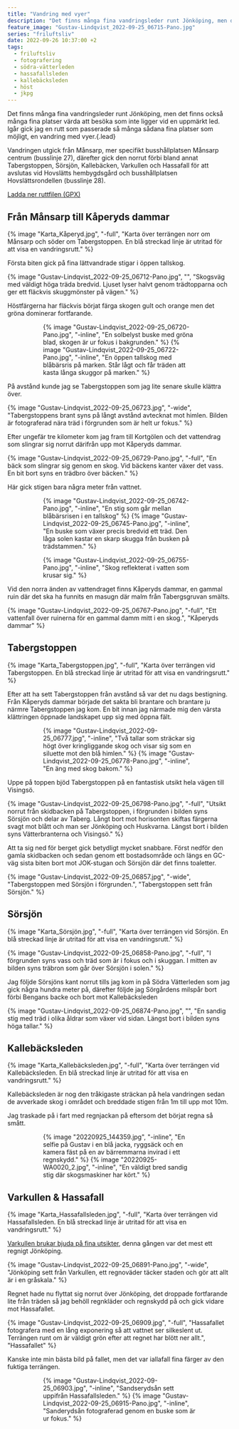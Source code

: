 ```yaml
---
title: "Vandring med vyer"
description: "Det finns många fina vandringsleder runt Jönköping, men det finns också många fina platser värda att besöka som inte ligger vid en uppmärkt led. Igår gick jag en rutt som passerade så många sådana fina platser som möjligt, en vandring med vyer."
feature_image: "Gustav-Lindqvist_2022-09-25_06715-Pano.jpg"
series: "friluftsliv"
date: 2022-09-26 10:37:00 +2
tags:
  - friluftsliv
  - fotografering
  - södra-vätterleden
  - hassafallsleden
  - kallebäcksleden
  - höst
  - jkpg
---
```


Det finns många fina vandringsleder runt Jönköping, men det finns också många fina platser värda att besöka som inte ligger vid en uppmärkt led. Igår gick jag en rutt som passerade så många sådana fina platser som möjligt, en vandring med vyer.{.lead}

Vandringen utgick från Månsarp, mer specifikt busshållplatsen Månsarp centrum (busslinje 27), därefter gick den norrut förbi bland annat Tabergstoppen, Sörsjön, Kallebäcken, Varkullen och Hassafall för att avslutas vid Hovslätts hembygdsgård och busshållplatsen Hovslättsrondellen (busslinje 28).

<a id="ladda-ner-ruttfilen" href="Månsarp→Kåperyd→Taberg→Varkullen→Hassafall.gpx" class="Button" download>Ladda ner ruttfilen (GPX)</a>

## Från Månsarp till Kåperyds dammar

{% image "Karta_Kåperyd.jpg", "-full", "Karta över terrängen norr om Månsarp och söder om Tabergstoppen. En blå streckad linje är utritad för att visa en vandringsrutt." %}

Första biten gick på fina lättvandrade stigar i öppen tallskog.

{% image "Gustav-Lindqvist_2022-09-25_06712-Pano.jpg", "", "Skogsväg med väldigt höga träda bredvid. Ljuset lyser halvt genom trädtopparna och ger ett fläckvis skuggmönster på vägen." %}

Höstfärgerna har fläckvis börjat färga skogen gult och orange men det gröna dominerar fortfarande.

<figure class="gallery -wide">
    <figure class="gallery-row">
        {% image "Gustav-Lindqvist_2022-09-25_06720-Pano.jpg", "-inline", "En solbelyst buske med gröna blad, skogen är ur fokus i bakgrunden." %}
        {% image "Gustav-Lindqvist_2022-09-25_06722-Pano.jpg", "-inline", "En öppen tallskog med blåbärsris på marken. Står lågt och får träden att kasta långa skuggor på marken." %}
    </figure>
</figure>

På avstånd kunde jag se Tabergstoppen som jag lite senare skulle klättra över.

{% image "Gustav-Lindqvist_2022-09-25_06723.jpg", "-wide", "Tabergstoppens brant syns på långt avstånd avtecknat mot himlen. Bilden är fotograferad nära träd i förgrunden som är helt ur fokus." %}

Efter ungefär tre kilometer kom jag fram till Kortgölen och det vattendrag som slingrar sig norrut därifrån upp mot Kåperyds dammar.

{% image "Gustav-Lindqvist_2022-09-25_06729-Pano.jpg", "-full", "En bäck som slingrar sig genom en skog. Vid bäckens kanter växer det vass. En bit bort syns en trädbro över bäcken." %}

Här gick stigen bara några meter från vattnet.

<figure class="gallery -wide">
    <figure class="gallery-row">
        {% image "Gustav-Lindqvist_2022-09-25_06742-Pano.jpg", "-inline", "En stig som går mellan blåbärsrisen i en tallskog" %}
        {% image "Gustav-Lindqvist_2022-09-25_06745-Pano.jpg", "-inline", "En buske som växer precis bredvid ett träd. Den låga solen kastar en skarp skugga från busken på trädstammen." %}
    </figure>
    <figure class="gallery-row">
        {% image "Gustav-Lindqvist_2022-09-25_06755-Pano.jpg", "-inline", "Skog reflekterat i vatten som krusar sig." %}
    </figure>
</figure>

Vid den norra änden av vattendraget finns Kåperyds dammar, en gammal ruin där det ska ha funnits en masugn där malm från Tabergsgruvan smälts.

{% image "Gustav-Lindqvist_2022-09-25_06767-Pano.jpg", "-full", "Ett vattenfall över ruinerna för en gammal damm mitt i en skog.", "Kåperyds dammar" %}

## Tabergstoppen

{% image "Karta_Tabergstoppen.jpg", "-full", "Karta över terrängen vid Tabergstoppen. En blå streckad linje är utritad för att visa en vandringsrutt." %}

Efter att ha sett Tabergstoppen från avstånd så var det nu dags bestigning. Från Kåperyds dammar började det sakta bli brantare och brantare ju närmre Tabergstoppen jag kom. En bit innan jag närmade mig den värsta klättringen öppnade landskapet upp sig med öppna fält.

<figure class="gallery -wide">
    <figure class="gallery-row">
        {% image "Gustav-Lindqvist_2022-09-25_06777.jpg", "-inline", "Två tallar som sträckar sig högt över kringliggande skog och visar sig som en siluette mot den blå himlen." %}
        {% image "Gustav-Lindqvist_2022-09-25_06778-Pano.jpg", "-inline", "En äng med skog bakom." %}
    </figure>
</figure>

Uppe på toppen bjöd Tabergstoppen på en fantastisk utsikt hela vägen till Visingsö.

{% image "Gustav-Lindqvist_2022-09-25_06798-Pano.jpg", "-full", "Utsikt norrut från skidbacken på Tabergstoppen, i förgrunden i bilden syns Sörsjön och delar av Taberg. Långt bort mot horisonten skiftas färgerna svagt mot blått och man ser Jönköping och Huskvarna. Längst bort i bilden syns Vätterbranterna och Visingsö." %}

Att ta sig ned för berget gick betydligt mycket snabbare. Först nedför den gamla skidbacken och sedan genom ett bostadsområde och längs en GC-väg sista biten bort mot JOK-stugan och Sörsjön där det finns toaletter.

{% image "Gustav-Lindqvist_2022-09-25_06857.jpg", "-wide", "Tabergstoppen med Sörsjön i förgrunden.", "Tabergstoppen sett från Sörsjön." %}

## Sörsjön

{% image "Karta_Sörsjön.jpg", "-full", "Karta över terrängen vid Sörsjön. En blå streckad linje är utritad för att visa en vandringsrutt." %}

{% image "Gustav-Lindqvist_2022-09-25_06858-Pano.jpg", "-full", "I förgrunden syns vass och träd som är i fokus och i skuggan. I mitten av bilden syns träbron som går över Sörsjön i solen." %}

Jag följde Sörsjöns kant norrut tills jag kom in på Södra Vätterleden som jag gick några hundra meter på, därefter följde jag Sörgårdens milspår bort förbi Bengans backe och bort mot Kallebäcksleden

{% image "Gustav-Lindqvist_2022-09-25_06874-Pano.jpg", "", "En sandig stig med träd i olika åldrar som växer vid sidan. Längst bort i bilden syns höga tallar." %}

## Kallebäcksleden

{% image "Karta_Kallebäcksleden.jpg", "-full", "Karta över terrängen vid Kallebäcksleden. En blå streckad linje är utritad för att visa en vandringsrutt." %}

Kallebäcksleden är nog den tråkigaste sträckan på hela vandringen sedan de avverkade skog i området och breddade stigen från 1m till upp mot 10m.

Jag traskade på i fart med regnjackan på eftersom det börjat regna så smått.

<figure class="gallery">
    <figure class="gallery-row -no-wrap">
        {% image "20220925_144359.jpg", "-inline", "En selfie på Gustav i en blå jacka, ryggsäck och en kamera fäst på en av bärremmarna invirad i ett regnskydd." %}
        {% image "20220925-WA0020_2.jpg", "-inline", "En väldigt bred sandig stig där skogsmaskiner har kört." %}
    </figure>
</figure>


## Varkullen & Hassafall

{% image "Karta_Hassafallsleden.jpg", "-full", "Karta över terrängen vid Hassafallsleden. En blå streckad linje är utritad för att visa en vandringsrutt." %}

[Varkullen brukar bjuda på fina utsikter](/2016/06/19/hassafallsleden/), denna gången var det mest ett regnigt Jönköping.

{% image "Gustav-Lindqvist_2022-09-25_06891-Pano.jpg", "-wide", "Jönköping sett från Varkullen, ett regnoväder täcker staden och gör att allt är i en gråskala." %}

Regnet hade nu flyttat sig norrut över Jönköping, det droppade fortfarande lite från träden så jag behöll regnkläder och regnskydd på och gick vidare mot Hassafallet.

{% image "Gustav-Lindqvist_2022-09-25_06909.jpg", "-full", "Hassafallet fotografera med en lång exponering så att vattnet ser silkeslent ut. Terrängen runt om är väldigt grön efter att regnet har blött ner allt.", "Hassafallet" %}

Kanske inte min bästa bild på fallet, men det var iallafall fina färger av den fuktiga terrängen.

<figure class="gallery -wide">
    <figure class="gallery-row">
        {% image "Gustav-Lindqvist_2022-09-25_06903.jpg", "-inline", "Sandserydsån sett uppifrån Hassafallsleden." %}
        {% image "Gustav-Lindqvist_2022-09-25_06915-Pano.jpg", "-inline", "Sanderydsån fotograferad genom en buske som är ur fokus." %}
    </figure>
</figure>

